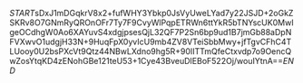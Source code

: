 $START$sDxJ1mDGqkrV8x2+fufWHY3Ybkp0JsVyUweLYad7y22JSJD+2oGkZSKRv8O7GNmRyQROnOFr7Ty7F9CvyWlPqpETRWn6ttYkR5bTNYscUK0MwIgeOCdhgW0Ao6XAYuvS4xdgjpsesQjL32QF7P2Sn6bp9ud1B7jmGb88aDpNFVXwvO1udgjH33N+9HuqFpX0yvIcU9mb4ZV8VTeiSbbMwy+jfTgvCFhC4TLUooy0U2bsPXcVt9Qtz44NBwLXdno9hg5R+90IITTmQfeCtxvdp7o9OencQwZosYtqKD4zENohGBe121teU53+1Cye43BveuDIEBoF522Oj/wouIYtnA==$END$